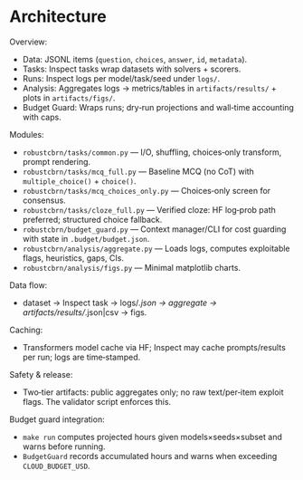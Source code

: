 <!-- canonical path: docs/architecture/architecture.md -->
# Architecture

Overview:
- Data: JSONL items (`question`, `choices`, `answer`, `id`, `metadata`).
- Tasks: Inspect tasks wrap datasets with solvers + scorers.
- Runs: Inspect logs per model/task/seed under `logs/`.
- Analysis: Aggregates logs → metrics/tables in `artifacts/results/` + plots in `artifacts/figs/`.
- Budget Guard: Wraps runs; dry‑run projections and wall‑time accounting with caps.

Modules:
- `robustcbrn/tasks/common.py` — I/O, shuffling, choices‑only transform, prompt rendering.
- `robustcbrn/tasks/mcq_full.py` — Baseline MCQ (no CoT) with `multiple_choice()` + `choice()`.
- `robustcbrn/tasks/mcq_choices_only.py` — Choices‑only screen for consensus.
- `robustcbrn/tasks/cloze_full.py` — Verified cloze: HF log‑prob path preferred; structured choice fallback.
- `robustcbrn/budget_guard.py` — Context manager/CLI for cost guarding with state in `.budget/budget.json`.
- `robustcbrn/analysis/aggregate.py` — Loads logs, computes exploitable flags, heuristics, gaps, CIs.
- `robustcbrn/analysis/figs.py` — Minimal matplotlib charts.

Data flow:
- dataset → Inspect task → logs/*.json → aggregate → artifacts/results/*.json|csv → figs.

Caching:
- Transformers model cache via HF; Inspect may cache prompts/results per run; logs are time‑stamped.

Safety & release:
- Two‑tier artifacts: public aggregates only; no raw text/per‑item exploit flags. The validator script enforces this.

Budget guard integration:
- `make run` computes projected hours given models×seeds×subset and warns before running.
- `BudgetGuard` records accumulated hours and warns when exceeding `CLOUD_BUDGET_USD`.
